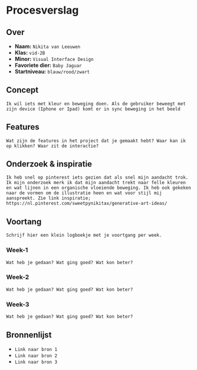 <!-- Vergeet je niet de comments uit te zetten voordat je begint met typen? 💬 -->

# Procesverslag

## Over
* **Naam:** `Nikita van Leeuwen`
* **Klas:** `vid-2B`
* **Minor:** `Visual Interface Design`
* **Favoriete dier:** `Baby Jaguar`
* **Startniveau:** `blauw/rood/zwart`

## Concept

`Ik wil iets met kleur en beweging doen. Als de gebruiker beweegt met zijn device (Iphone or Ipad) komt er in sync beweging in het beeld `

## Features

`Wat zijn de features in het project dat je gemaakt hebt? Waar kan ik op klikken? Waar zit de interactie?`

## Onderzoek & inspiratie
`Ik heb snel op pinterest iets gezien dat als snel mijn aandacht trok. Ik mijn onderzoek merk ik dat mijn aandacht trekt naar felle kleuren en wat lijnen in een organische vloeiende beweging. Ik heb ook gekeken naar de vormen om de illustratie heen en wat voor stijl mij aanspreekt. Zie link inspiratie; https://nl.pinterest.com/sweetpynikitax/generative-art-ideas/`

## Voortang

`Schrijf hier een klein logboekje met je voortgang per week.`

### Week-1
`Wat heb je gedaan? Wat ging goed? Wat kon beter?`

### Week-2
`Wat heb je gedaan? Wat ging goed? Wat kon beter?`

### Week-3
`Wat heb je gedaan? Wat ging goed? Wat kon beter?`


## Bronnenlijst

* `Link naar bron 1`
* `Link naar bron 2`
* `Link naar bron 3`